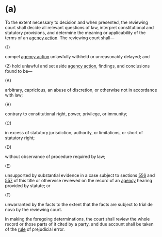 # (a)
To the extent necessary to decision and when presented, the reviewing court shall decide all relevant questions of law, interpret constitutional and statutory provisions, and determine the meaning or applicability of the terms of an [agency action](https://www.law.cornell.edu/definitions/uscode.php?width=840&height=800&iframe=true&def_id=5-USC-440128847-665156451&term_occur=999&term_src=title:5:part:I:chapter:7:section:706). The reviewing court shall—

(1)

compel [agency action](https://www.law.cornell.edu/definitions/uscode.php?width=840&height=800&iframe=true&def_id=5-USC-440128847-665156451&term_occur=999&term_src=title:5:part:I:chapter:7:section:706) unlawfully withheld or unreasonably delayed; and

(2) hold unlawful and set aside [agency action](https://www.law.cornell.edu/definitions/uscode.php?width=840&height=800&iframe=true&def_id=5-USC-440128847-665156451&term_occur=999&term_src=title:5:part:I:chapter:7:section:706), findings, and conclusions found to be—

(A)

arbitrary, capricious, an abuse of discretion, or otherwise not in accordance with law;

(B)

contrary to constitutional right, power, privilege, or immunity;

(C)

in excess of statutory jurisdiction, authority, or limitations, or short of statutory right;

(D)

without observance of procedure required by law;

(E)

unsupported by substantial evidence in a case subject to sections [556](https://www.law.cornell.edu/uscode/text/5/556) and [557](https://www.law.cornell.edu/uscode/text/5/557) of this title or otherwise reviewed on the record of an [agency](https://www.law.cornell.edu/definitions/uscode.php?width=840&height=800&iframe=true&def_id=5-USC-1419699195-665156450&term_occur=999&term_src=title:5:part:I:chapter:7:section:706) hearing provided by statute; or

(F)

unwarranted by the facts to the extent that the facts are subject to trial de novo by the reviewing court.

In making the foregoing determinations, the court shall review the whole record or those parts of it cited by a party, and due account shall be taken of the [rule](https://www.law.cornell.edu/definitions/uscode.php?width=840&height=800&iframe=true&def_id=5-USC-3512060-665156451&term_occur=999&term_src=title:5:part:I:chapter:7:section:706) of prejudicial error.